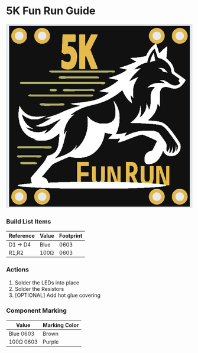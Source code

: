 # 5K Fun Run Guide
<img src="https://github.com/cyberm3n-org/SC_2025/blob/main/ref_images/FunRun-Front.png">

### Build List Items
| Reference | Value | Footprint |
| --- | --- | --- |
| D1 -> D4 | Blue | 0603 |
| R1,R2 | 100Ω | 0603 |

### Actions
1. Solder the LEDs into place
2. Solder the Resistors
3. [OPTIONAL] Add hot glue covering

### Component Marking
| Value | Marking Color |
| --- | --- |
| Blue 0603 | Brown |
| 100Ω 0603 | Purple |

